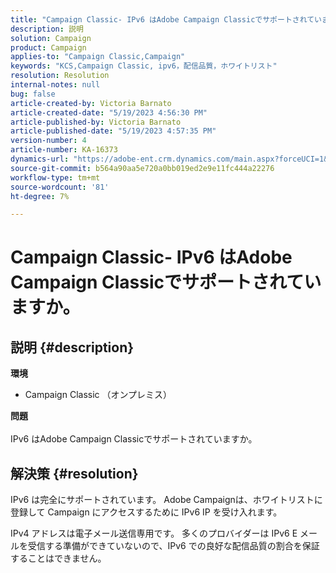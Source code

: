 ```yaml
---
title: "Campaign Classic- IPv6 はAdobe Campaign Classicでサポートされていますか？"
description: 説明
solution: Campaign
product: Campaign
applies-to: "Campaign Classic,Campaign"
keywords: "KCS,Campaign Classic, ipv6，配信品質，ホワイトリスト"
resolution: Resolution
internal-notes: null
bug: false
article-created-by: Victoria Barnato
article-created-date: "5/19/2023 4:56:30 PM"
article-published-by: Victoria Barnato
article-published-date: "5/19/2023 4:57:35 PM"
version-number: 4
article-number: KA-16373
dynamics-url: "https://adobe-ent.crm.dynamics.com/main.aspx?forceUCI=1&pagetype=entityrecord&etn=knowledgearticle&id=573bfb18-66f6-ed11-8848-6045bd0065b6"
source-git-commit: b564a90aa5e720a0bb019ed2e9e11fc444a22276
workflow-type: tm+mt
source-wordcount: '81'
ht-degree: 7%

---
```


# Campaign Classic- IPv6 はAdobe Campaign Classicでサポートされていますか。

## 説明 {#description}

<b>環境</b>
- Campaign Classic （オンプレミス）

<b>問題</b><br><br>IPv6 はAdobe Campaign Classicでサポートされていますか。

## 解決策 {#resolution}


IPv6 は完全にサポートされています。 Adobe Campaignは、ホワイトリストに登録して Campaign にアクセスするために IPv6 IP を受け入れます。

IPv4 アドレスは電子メール送信専用です。 多くのプロバイダーは IPv6 E メールを受信する準備ができていないので、IPv6 での良好な配信品質の割合を保証することはできません。
